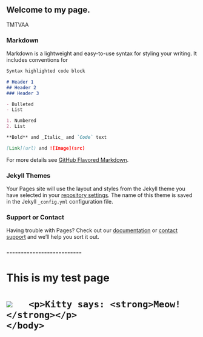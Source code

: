 ## Welcome to my page.

TMTVAA

### Markdown

Markdown is a lightweight and easy-to-use syntax for styling your writing. It includes conventions for

```markdown
Syntax highlighted code block

# Header 1
## Header 2
### Header 3

- Bulleted
- List

1. Numbered
2. List

**Bold** and _Italic_ and `Code` text

[Link](url) and ![Image](src)
```

For more details see [GitHub Flavored Markdown](https://tmtvaa.github.io/project.html/).

### Jekyll Themes

Your Pages site will use the layout and styles from the Jekyll theme you have selected in your [repository settings](https://tmtvaa.github.io/publications.html). The name of this theme is saved in the Jekyll `_config.yml` configuration file.

### Support or Contact

Having trouble with Pages? Check out our [documentation](https://tmtvaa.github.io/about.html) or [contact support](https://github.com/contact) and we’ll help you sort it out.
 
### -------------------------- 
<!DOCTYPE html>
  <html lang="en">
    <head>
      <meta charset="UTF-8">
      <title>Document</title>
    </head>       
    <body>
       <h1> This is my test page <h1>          
       <img src="http://placekitten.com/g/300/300"
       
       <p>Kitty says: <strong>Meow!</strong></p>
    </body>
  </html>
